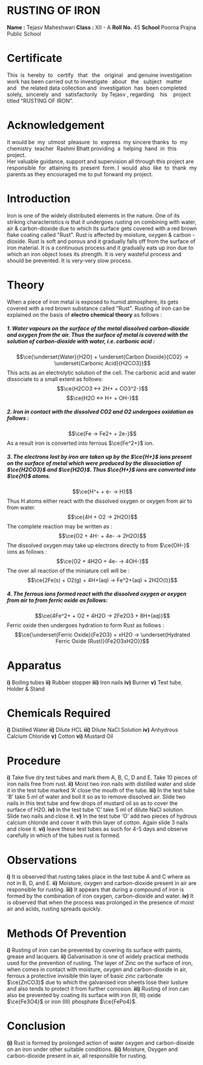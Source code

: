 # RUSTING OF IRON


**Name :** Tejasv Maheshwari
**Class :** XII - A
**Roll No.** 45
**School** Poorna Prajna Public School

# Certificate
This  is  hereby  to   certify   that   the   original   and genuine investigation work has been carried out to investigate   about   the   subject   matter   and   the related data collection and  investigation  has  been completed  solely,  sincerely  and   satisfactorily   by Tejasv , regarding    his    project    titled  “RUSTING OF IRON”. 

# Acknowledgement 
It would be  my  utmost  pleasure  to  express  my sincere thanks  to  my  chemistry  teacher  Rashmi Bhatt providing  a  helping  hand  in  this  project.  
Her valuable guidance, support and supervision all through this project are responsible  for  attaining its  present  form. I  would  also  like  to  thank  my parents as they encouraged me to put forward my project.  


# Introduction
Iron is one of the widely distributed elements in the nature. One of its striking characteristics is that it undergoes rusting on combining with water, air & carbon-dioxide due to which its surface gets covered with a red brown flake coating called "Rust". Rust is affected by moisture, oxygen & carbon - dioxide. Rust is soft and porous and it gradually falls off from the surface of iron material. It is a continuous process and it gradually eats up iron due to which an iron object loses its strength. It is very wasteful process and should be prevented. It is very-very slow process.


# Theory
When a piece of iron metal is exposed to humid atmosphere, its gets covered with a red brown substance called "Rust". Rusting of iron can be explained on the basis of **electro chemical theory** as follows :

##### **1.** Water vapours on the surface of the metal dissolved carbon-dioxide and oxygen from the air. Thus the surface of metal is covered with the solution of carbon-dioxide with water, i.e. carbonic acid :
$$\ce{\underset{Water}{H2O} + \underset{Carbon Dixoide}{CO2} -> \underset{Carbonic Acid}{H2CO3}}$$
This acts as an electrolytic solution of the cell. The carbonic acid and water dissociate to a small extent as follows:
$$\ce{H2CO3 <-> 2H+ + CO3^2-}$$
$$\ce{H2O <-> H+ + OH-}$$


##### **2.** Iron in contact with the dissolved CO2 and O2 undergoes oxidation as follows :
$$\ce{Fe -> Fe2+ + 2e-}$$
As a result iron is converted into ferrous $\ce{Fe^2+}$ ion.


##### **3.** The electrons lost by iron are taken up by the $\ce{H+}$ ions present on the surface of metal which were produced by the dissociation of $\ce{H2CO3}$ and $\ce{H2O}$. Thus $\ce{H+}$ ions are converted into $\ce{H}$ atoms.
$$\ce{H^+ + e- -> H}$$
Thus H atoms either react with the dissolved oxygen or oxygen from air to from water.
$$\ce{4H + O2 -> 2H2O}$$
The complete reaction may be written as : 
$$\ce{O2 + 4H- + 4e- -> 2H2O}$$
The dissolved oxygen may take up electrons directly to from $\ce{OH-}$ ions as follows :
$$\ce{O2 + 4H2O + 4e- -> 4OH-}$$
The over all reaction of the miniature cell will be :
$$\ce{2Fe(s) + O2(g) + 4H+(aq) -> Fe^2+(aq) + 2H2O(l)}$$


##### **4.** The ferrous ions formed react with the dissolved oxygen or oxygen from air to from ferric oxide as follows:
$$\ce{4Fe^2+ + O2 + 4H2O -> 2Fe2O3 + 8H+(aq)}$$
Ferric oxide then undergoes hydration to form Rust as follows :
$$\ce{\underset{Ferric Oxide}{Fe2O3} + xH2O -> \underset{Hydrated Ferric Oxide (Rust)}{Fe2O3xH2O}}$$


# Apparatus
**i)** Boiling tubes
**ii)** Rubber stopper
**iii)** Iron nails
**iv)** Burner
**v)** Test tube, Holder & Stand


# Chemicals Required
**i)** Distilled Water
**ii)** Dilute HCL
**iii)** Dilute NaCl Solution
**iv)** Anhydrous Calcium Chloride
**v)** Cotton
**vi)** Mustard Oil


# Procedure 
**i)** Take five dry test tubes and mark them A, B, C, D and E. Take 10 pieces of iron nails free from rust.
**ii)** Moist two iron nails with distilled water and slide it in the test tube marked ‘A’ close the mouth of the tube.
**iii)** In the test tube ‘B’ take 5 ml of water and boil it so as to remove dissolved air. Slide two nails in this test tube and few drops of mustard oil so as to cover the surface of H2O.
**iv)** In the test tube ‘C’ take 5 ml of dilute NaCl solution. Slide two nails and close it.
**v)** In the test tube ‘O’ add two pieces of hydrous calcium chloride and cover it with thin layer of cotton. Again slide 3 nails and close it.
**vi)** leave these test tubes as such for 4-5 days and observe carefully in which of the tubes rust is formed.


# Observations
**i)** It is observed that rusting takes place in the test tube A and C where as not in B, D, and E.
**ii)** Moisture, oxygen and carbon-dioxide present in air are responsible for rusting.
**iii)** It appears that during a compound of iron is formed by the combination of iron oxygen, carbon-dioxide and water.
**iv)** It is observed that when the process was prolonged in the presence of moist air and acids, rusting spreads quickly.


# Methods Of Prevention 
**i)** Rusting of iron can be prevented by covering its surface with paints, grease and lacquers.
**ii)** Galvanisation is one of widely practical methods used for the prevention of rusting. The layer of Zinc on the surface of iron, when comes in contact with moisture, oxygen and carbon-dioxide in air, ferrous a protective invisible thin layer of basic zinc carbonate $\ce{ZnCO3}$ due to which the galvanised iron sheets lose their lusture and also tends to protect it from further corrosion.
**iii)** Rusting of iron can also be prevented by coating its surface with iron (II, III) oxide $\ce{Fe3O4}$ or iron (III) phosphate $\ce{FePo4}$.


# Conclusion
**(i)** Rust is formed by prolonged action of water oxygen and carbon-dioxide on an iron under other suitable conditions.
**(ii)** Moisture, Oxygen and carbon-dioxide present in air, all responsible for rusting.








